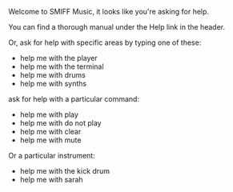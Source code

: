 Welcome to SMIFF Music, it looks like you're asking for help.

You can find a thorough manual under the Help link in the header.

Or, ask for help with specific areas by typing one of these:

* help me with the player
* help me with the terminal
* help me with drums
* help me with synths

ask for help with a particular command:

* help me with play
* help me with do not play
* help me with clear
* help me with mute

Or a particular instrument:

* help me with the kick drum
* help me with sarah